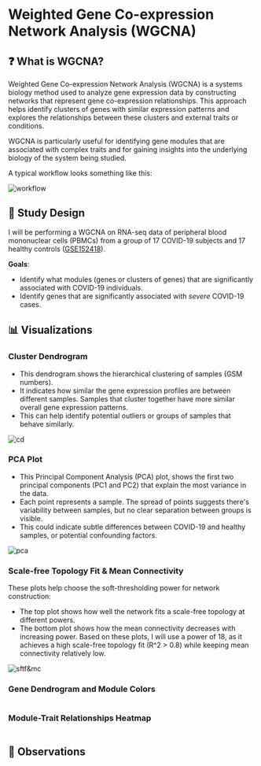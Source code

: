 # Weighted Gene Co-expression Network Analysis (WGCNA)
## ❓ What is WGCNA?
Weighted Gene Co-expression Network Analysis (WGCNA) is a systems biology method used to analyze gene expression data by constructing networks that represent gene co-expression relationships. This approach helps identify clusters of genes with similar expression patterns and explores the relationships between these clusters and external traits or conditions.

WGCNA is particularly useful for identifying gene modules that are associated with complex traits and for gaining insights into the underlying biology of the system being studied.

A typical workflow looks something like this:

![workflow](https://github.com/ndomah001/Weighted-Correlation-Network-Analysis/blob/main/workflow.jpg)

## 📝 Study Design
I will be performing a WGCNA on RNA-seq data of peripheral blood mononuclear cells (PBMCs) from a group of 17 COVID-19 subjects and 17 healthy controls ([GSE152418](https://www.ncbi.nlm.nih.gov/geo/query/acc.cgi?acc=GSE152418)).

**Goals**:
- Identify what modules (genes or clusters of genes) that are significantly associated with COVID-19 individuals.
- Identify genes that are significantly associated with *severe* COVID-19 cases.

## 📊 Visualizations
### Cluster Dendrogram
- This dendrogram shows the hierarchical clustering of samples (GSM numbers).
- It indicates how similar the gene expression profiles are between different samples. Samples that cluster together have more similar overall gene expression patterns.
- This can help identify potential outliers or groups of samples that behave similarly.

![cd](https://github.com/ndomah001/Weighted-Gene-Co-expression-Network-Analysis/blob/main/1.%20dendrogram.png)

### PCA Plot
- This Principal Component Analysis (PCA) plot, shows the first two principal components (PC1 and PC2) that explain the most variance in the data.
- Each point represents a sample. The spread of points suggests there's variability between samples, but no clear separation between groups is visible.
- This could indicate subtle differences between COVID-19 and healthy samples, or potential confounding factors.

![pca](https://github.com/ndomah001/Weighted-Gene-Co-expression-Network-Analysis/blob/main/2.%20PCA.png)

### Scale-free Topology Fit & Mean Connectivity
These plots help choose the soft-thresholding power for network construction:
- The top plot shows how well the network fits a scale-free topology at different powers.
- The bottom plot shows how the mean connectivity decreases with increasing power.
Based on these plots, I will use a power of 18, as it achieves a high scale-free topology fit (R^2 > 0.8) while keeping mean connectivity relatively low.

![sftf&mc](https://github.com/ndomah001/Weighted-Gene-Co-expression-Network-Analysis/blob/main/3.%20power.png)

### Gene Dendrogram and Module Colors


![]()

### Module-Trait Relationships Heatmap


![]()

## 🔬 Observations


